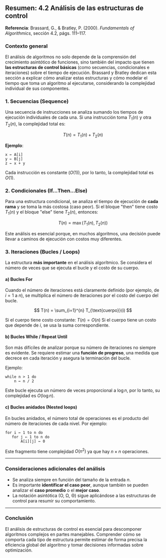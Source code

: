 



## **Resumen: 4.2 Análisis de las estructuras de control**

**Referencia**: Brassard, G., & Bratley, P. (2000). *Fundamentals of Algorithmics*, sección 4.2, págs. 111–117.

### Contexto general

El análisis de algoritmos no solo depende de la comprensión del crecimiento asintótico de funciones, sino también del impacto que tienen **las estructuras de control básicas** (como secuencias, condicionales e iteraciones) sobre el tiempo de ejecución. Brassard y Bratley dedican esta sección a explicar cómo analizar estas estructuras y cómo modelar el tiempo que toma un algoritmo al ejecutarse, considerando la complejidad individual de sus componentes.

### 1. **Secuencias (Sequence)**

Una secuencia de instrucciones se analiza sumando los tiempos de ejecución individuales de cada una. Si una instrucción toma $T_1(n)$ y otra $T_2(n)$, la complejidad total es:

$$
T(n) = T_1(n) + T_2(n)
$$

**Ejemplo**:

```pseudo
x ← A[i]
y ← B[j]
z ← x + y
```

Cada instrucción es constante ($O(1)$), por lo tanto, la complejidad total es $O(1)$.

### 2. **Condicionales (If...Then...Else)**

Para una estructura condicional, se analiza el tiempo de ejecución de **cada rama** y se toma la más costosa (caso peor). Si el bloque "then" tiene costo $T_1(n)$ y el bloque "else" tiene $T_2(n)$, entonces:

$$
T(n) = \max(T_1(n), T_2(n))
$$

Este análisis es esencial porque, en muchos algoritmos, una decisión puede llevar a caminos de ejecución con costos muy diferentes.

### 3. **Iteraciones (Bucles / Loops)**

La estructura **más importante** en el análisis algorítmico. Se considera el número de veces que se ejecuta el bucle y el costo de su cuerpo.

#### a) **Bucles For**

Cuando el número de iteraciones está claramente definido (por ejemplo, de $i = 1$ a $n$), se multiplica el número de iteraciones por el costo del cuerpo del bucle.

$$
T(n) = \sum_{i=1}^{n} T_{\text{cuerpo}}(i)
$$

Si el cuerpo tiene costo constante: $T(n) = O(n)$
Si el cuerpo tiene un costo que depende de $i$, se usa la suma correspondiente.

#### b) **Bucles While / Repeat Until**

Son más difíciles de analizar porque su número de iteraciones no siempre es evidente. Se requiere estimar una **función de progreso**, una medida que decrece en cada iteración y asegura la terminación del bucle.

Ejemplo:

```pseudo
while n > 1 do
    n ← n / 2
```

Este bucle ejecuta un número de veces proporcional a $\log n$, por lo tanto, su complejidad es $O(\log n)$.

#### c) **Bucles anidados (Nested loops)**

En bucles anidados, el número total de operaciones es el producto del número de iteraciones de cada nivel. Por ejemplo:

```pseudo
for i ← 1 to n do
   for j ← 1 to n do
       A[i][j] ← 0
```

Este fragmento tiene complejidad $O(n^2)$ ya que hay $n \times n$ operaciones.

---

### Consideraciones adicionales del análisis

* Se analiza siempre en función del tamaño de la entrada $n$.
* Es importante **identificar el caso peor**, aunque también se pueden analizar el **caso promedio** o el **mejor caso**.
* La notación asintótica (O, Ω, Θ) sigue aplicándose a las estructuras de control para resumir su comportamiento.

---

### Conclusión

El análisis de estructuras de control es esencial para descomponer algoritmos complejos en partes manejables. Comprender cómo se comporta cada tipo de estructura permite estimar de forma precisa la eficiencia global del algoritmo y tomar decisiones informadas sobre optimización.


